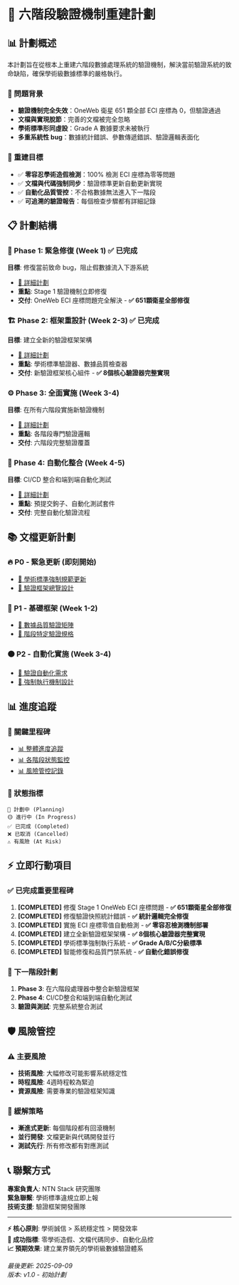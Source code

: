 # 🚨 六階段驗證機制重建計劃

## 📊 計劃概述

本計劃旨在從根本上重建六階段數據處理系統的驗證機制，解決當前驗證系統的致命缺陷，確保學術級數據標準的嚴格執行。

### 🔴 問題背景
- **驗證機制完全失效**：OneWeb 衛星 651 顆全部 ECI 座標為 0，但驗證通過
- **文檔與實現脫節**：完善的文檔被完全忽略
- **學術標準形同虛設**：Grade A 數據要求未被執行
- **多重系統性 bug**：數據統計錯誤、參數傳遞錯誤、驗證邏輯表面化

### 🎯 重建目標
- ✅ **零容忍學術造假檢測**：100% 檢測 ECI 座標為零等問題
- ✅ **文檔與代碼強制同步**：驗證標準更新自動更新實現
- ✅ **自動化品質管控**：不合格數據無法進入下一階段
- ✅ **可追溯的驗證報告**：每個檢查步驟都有詳細記錄

## 📋 計劃結構

### 🚀 Phase 1: 緊急修復 (Week 1) ✅ **已完成**
**目標**: 修復當前致命 bug，阻止假數據流入下游系統
- [📄 詳細計劃](./phase1-emergency-fixes/README.md)
- **重點**: Stage 1 驗證機制立即修復
- **交付**: OneWeb ECI 座標問題完全解決 - **✅ 651顆衛星全部修復**

### 🏗️ Phase 2: 框架重設計 (Week 2-3) ✅ **已完成**
**目標**: 建立全新的驗證框架架構
- [📄 詳細計劃](./phase2-framework-redesign/README.md)
- **重點**: 學術標準驗證器、數據品質檢查器
- **交付**: 新驗證框架核心組件 - **✅ 8個核心驗證器完整實現**

### ⚙️ Phase 3: 全面實施 (Week 3-4)
**目標**: 在所有六階段實施新驗證機制
- [📄 詳細計劃](./phase3-implementation/README.md)  
- **重點**: 各階段專門驗證邏輯
- **交付**: 六階段完整驗證覆蓋

### 🔄 Phase 4: 自動化整合 (Week 4-5)
**目標**: CI/CD 整合和端到端自動化測試
- [📄 詳細計劃](./phase4-automation/README.md)
- **重點**: 預提交鉤子、自動化測試套件
- **交付**: 完整自動化驗證流程

## 📚 文檔更新計劃

### 🔥 P0 - 緊急更新 (即刻開始)
- [📄 學術標準強制規範更新](./documentation/academic-standards-enforcement-update.md)
- [📄 驗證框架總覽設計](./documentation/validation-framework-overview-design.md)

### 🔴 P1 - 基礎框架 (Week 1-2)  
- [📄 數據品質驗證矩陣](./documentation/data-quality-validation-matrix.md)
- [📄 階段特定驗證規格](./documentation/stage-specific-validation-specs.md)

### 🟠 P2 - 自動化實施 (Week 3-4)
- [📄 驗證自動化需求](./documentation/validation-automation-requirements.md)
- [📄 強制執行機制設計](./documentation/enforcement-mechanisms-design.md)

## 📊 進度追蹤

### 🎯 關鍵里程碑
- [📊 整體進度追蹤](./progress-tracking/overall-progress.md)
- [📊 各階段狀態監控](./progress-tracking/phase-status-tracking.md)
- [📊 風險管控記錄](./progress-tracking/risk-management-log.md)

### 🚦 狀態指標
```
🔴 計劃中 (Planning)
🟡 進行中 (In Progress)  
✅ 已完成 (Completed)
❌ 已取消 (Cancelled)
⚠️ 有風險 (At Risk)
```

## ⚡ 立即行動項目

### ✅ 已完成重要里程碑
1. **[COMPLETED]** 修復 Stage 1 OneWeb ECI 座標問題 - **✅ 651顆衛星全部修復**
2. **[COMPLETED]** 修復驗證快照統計錯誤 - **✅ 統計邏輯完全修復**
3. **[COMPLETED]** 實施 ECI 座標零值自動檢測 - **✅ 零容忍檢測機制部署**
4. **[COMPLETED]** 建立全新驗證框架架構 - **✅ 8個核心驗證器完整實現**
5. **[COMPLETED]** 學術標準強制執行系統 - **✅ Grade A/B/C分級標準**
6. **[COMPLETED]** 智能修復和品質門禁系統 - **✅ 自動化錯誤修復**

### 🎯 下一階段計劃
1. **Phase 3**: 在六階段處理器中整合新驗證框架
2. **Phase 4**: CI/CD整合和端到端自動化測試
3. **驗證與測試**: 完整系統整合測試

## 🛡️ 風險管控

### ⚠️ 主要風險
- **技術風險**: 大幅修改可能影響系統穩定性
- **時程風險**: 4週時程較為緊迫
- **資源風險**: 需要專業的驗證框架知識

### 🔧 緩解策略  
- **漸進式更新**: 每個階段都有回滾機制
- **並行開發**: 文檔更新與代碼開發並行
- **測試先行**: 所有修改都有對應測試

## 📞 聯繫方式

**專案負責人**: NTN Stack 研究團隊  
**緊急聯繫**: 學術標準違規立即上報  
**技術支援**: 驗證框架開發團隊  

---

**⚡ 核心原則**: 學術誠信 > 系統穩定性 > 開發效率  
**🎯 成功指標**: 零學術造假、文檔代碼同步、自動化品控  
**📈 預期效果**: 建立業界領先的學術級數據驗證體系  

*最後更新: 2025-09-09*  
*版本: v1.0 - 初始計劃*